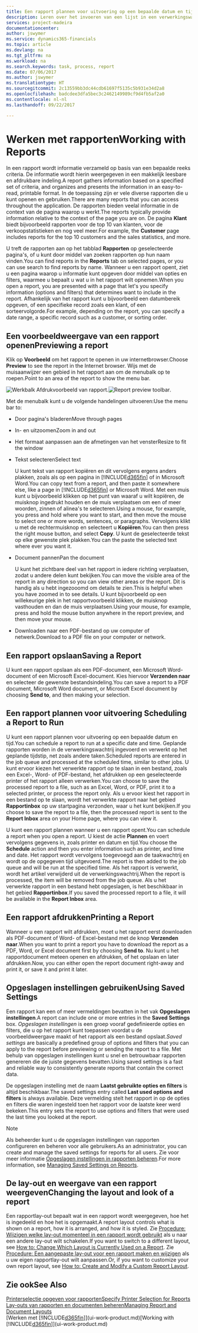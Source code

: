 ```yaml
---
title: Een rapport plannen voor uitvoering op een bepaalde datum en tijd | Microsoft Docs
description: Leren over het invoeren van een lijst in een verwerkingswachtrij en het plannen om te worden verwerkt op een specifieke datum en tijd.
services: project-madeira
documentationcenter: 
author: jswymer
ms.service: dynamics365-financials
ms.topic: article
ms.devlang: na
ms.tgt_pltfrm: na
ms.workload: na
ms.search.keywords: task, process, report
ms.date: 07/06/2017
ms.author: jswymer
ms.translationtype: HT
ms.sourcegitcommit: 2c13559bb3dc44cdb61697f5135c5b931e34d2a8
ms.openlocfilehash: badcdee3dfa5bec3c2462149989cf9d4fb5af2a0
ms.contentlocale: nl-nl
ms.lasthandoff: 09/22/2017

---
```

# <a name="working-with-reports"></a><span data-ttu-id="c4440-103">Werken met rapporten</span><span class="sxs-lookup"><span data-stu-id="c4440-103">Working with Reports</span></span>
<span data-ttu-id="c4440-104">In een rapport wordt informatie verzameld op basis van een bepaalde reeks criteria. De informatie wordt hierin weergegeven in een makkelijk leesbare en afdrukbare indeling.</span><span class="sxs-lookup"><span data-stu-id="c4440-104">A report gathers information based on a specified set of criteria, and organizes and presents the information in an easy-to-read, printable format.</span></span> <span data-ttu-id="c4440-105">In de toepassing zijn er vele diverse rapporten die u kunt openen en gebruiken.</span><span class="sxs-lookup"><span data-stu-id="c4440-105">There are many reports that you can access throughout the application.</span></span> <span data-ttu-id="c4440-106">De rapporten bieden veelal informatie in de context van de pagina waarop u werkt.</span><span class="sxs-lookup"><span data-stu-id="c4440-106">The reports typically provide information relative to the context of the page you are on.</span></span> <span data-ttu-id="c4440-107">De pagina **Klant** biedt bijvoorbeeld rapporten voor de top 10 van klanten, voor de verkoopstatistieken en nog veel meer.</span><span class="sxs-lookup"><span data-stu-id="c4440-107">For example, the **Customer** page includes reports for the top 10 customers and the sales statistics, and more.</span></span>

<span data-ttu-id="c4440-108">U treft de rapporten aan op het tabblad **Rapporten** op geselecteerde pagina's, of u kunt door middel van zoeken rapporten op hun naam vinden.</span><span class="sxs-lookup"><span data-stu-id="c4440-108">You can find reports in the **Reports** tab on selected pages, or you can use search to find reports by name.</span></span> <span data-ttu-id="c4440-109">Wanneer u een rapport opent, ziet u een pagina waarop u informatie kunt opgeven door middel van opties en filters, waarmee u bepaalt u wat u in het rapport wilt opnemen.</span><span class="sxs-lookup"><span data-stu-id="c4440-109">When you open a report, you are presented with a page that let's you specify information (options and filters) that determines want to include in the report.</span></span> <span data-ttu-id="c4440-110">Afhankelijk van het rapport kunt u bijvoorbeeld een datumbereik opgeven, of een specifieke record zoals een klant, of een sorteervolgorde.</span><span class="sxs-lookup"><span data-stu-id="c4440-110">For example, depending on the report, you can specify a date range, a specific record such as a customer, or sorting order.</span></span>

## <a name="previewing-a-report"></a><span data-ttu-id="c4440-111">Een voorbeeldweergave van een rapport openen</span><span class="sxs-lookup"><span data-stu-id="c4440-111">Previewing a report</span></span>
<span data-ttu-id="c4440-112">Klik op **Voorbeeld** om het rapport te openen in uw internetbrowser.</span><span class="sxs-lookup"><span data-stu-id="c4440-112">Choose **Preview** to see the report in the Internet browser.</span></span> <span data-ttu-id="c4440-113">Wijs met de muisaanwijzer een gebied in het rapport aan om de menubalk op te roepen.</span><span class="sxs-lookup"><span data-stu-id="c4440-113">Point to an area of the report to show the menu bar.</span></span>  

<span data-ttu-id="c4440-114">![Werkbalk Afdrukvoorbeeld van rapport](media/report_viewer.png "Werkbalk Afdrukvoorbeeld van rapport").</span><span class="sxs-lookup"><span data-stu-id="c4440-114">![Report preview toolbar](media/report_viewer.png "Report preview toolbar").</span></span>

<span data-ttu-id="c4440-115">Met de menubalk kunt u de volgende handelingen uitvoeren:</span><span class="sxs-lookup"><span data-stu-id="c4440-115">Use the menu bar to:</span></span>

-   <span data-ttu-id="c4440-116">Door pagina's bladeren</span><span class="sxs-lookup"><span data-stu-id="c4440-116">Move through pages</span></span>
-   <span data-ttu-id="c4440-117">In- en uitzoomen</span><span class="sxs-lookup"><span data-stu-id="c4440-117">Zoom in and out</span></span>
-   <span data-ttu-id="c4440-118">Het formaat aanpassen aan de afmetingen van het venster</span><span class="sxs-lookup"><span data-stu-id="c4440-118">Resize to fit the window</span></span>
-   <span data-ttu-id="c4440-119">Tekst selecteren</span><span class="sxs-lookup"><span data-stu-id="c4440-119">Select text</span></span>

    <span data-ttu-id="c4440-120">U kunt tekst van rapport kopiëren en dit vervolgens ergens anders plakken, zoals als op een pagina in [!INCLUDE[d365fin](includes/d365fin_md.md)] of in Microsoft Word.</span><span class="sxs-lookup"><span data-stu-id="c4440-120">You can copy text from a report, and then paste it somewhere else, like a page in [!INCLUDE[d365fin](includes/d365fin_md.md)] or Microsoft Word.</span></span>  <span data-ttu-id="c4440-121">Met een muis kunt u bijvoorbeeld klikken op het punt van waaraf u wilt kopiëren, de muisknop ingedrukt houden en de muis verplaatsen om een of meer woorden, zinnen of alinea's te selecteren.</span><span class="sxs-lookup"><span data-stu-id="c4440-121">Using a mouse, for example, you press and hold where you want to start, and then move the mouse to select one or more words, sentences, or paragraphs.</span></span> <span data-ttu-id="c4440-122">Vervolgens klikt u met de rechtermuisknop en selecteert u **Kopiëren**.</span><span class="sxs-lookup"><span data-stu-id="c4440-122">You can then press the right mouse button, and select **Copy**.</span></span> <span data-ttu-id="c4440-123">U kunt de geselecteerde tekst op elke gewenste plek plakken.</span><span class="sxs-lookup"><span data-stu-id="c4440-123">You can the paste the selected text where ever you want it.</span></span>
-   <span data-ttu-id="c4440-124">Document pannen</span><span class="sxs-lookup"><span data-stu-id="c4440-124">Pan the document</span></span>

    <span data-ttu-id="c4440-125">U kunt het zichtbare deel van het rapport in iedere richting verplaatsen, zodat u andere delen kunt bekijken.</span><span class="sxs-lookup"><span data-stu-id="c4440-125">You can move the visible area of the report in any direction so you can view other areas or the report.</span></span> <span data-ttu-id="c4440-126">Dit is handig als u hebt ingezooomd om details te zien.</span><span class="sxs-lookup"><span data-stu-id="c4440-126">This is helpful when you have zoomed in to see details.</span></span>  <span data-ttu-id="c4440-127">U kunt bijvoorbeeld op een willekeurige plek in het rapportvoorbeeld klikken, de muisknop vasthouden en dan de muis verplaatsen.</span><span class="sxs-lookup"><span data-stu-id="c4440-127">Using your mouse, for example, press and hold the mouse button anywhere in the report preview, and then move your mouse.</span></span>

-   <span data-ttu-id="c4440-128">Downloaden naar een PDF-bestand op uw computer of netwerk.</span><span class="sxs-lookup"><span data-stu-id="c4440-128">Download to a PDF file on your computer or network.</span></span>


## <a name="saving-a-report"></a><span data-ttu-id="c4440-129">Een rapport opslaan</span><span class="sxs-lookup"><span data-stu-id="c4440-129">Saving a Report</span></span>
<span data-ttu-id="c4440-130">U kunt een rapport opslaan als een PDF-document, een Microsoft Word-document of een Microsoft Excel-document. Kies hiervoor **Verzenden naar** en selecteer de gewenste bestandsindeling.</span><span class="sxs-lookup"><span data-stu-id="c4440-130">You can save a report to a PDF document, Microsoft Word document, or Microsoft Excel document by choosing **Send to**, and then making your selection.</span></span> 

## <span data-ttu-id="c4440-131"><a name="ScheduleReport"></a>Een rapport plannen voor uitvoering</span><span class="sxs-lookup"><span data-stu-id="c4440-131"><a name="ScheduleReport"></a> Scheduling a Report to Run</span></span>
<span data-ttu-id="c4440-132">U kunt een rapport plannen voor uitvoering op een bepaalde datum en tijd.</span><span class="sxs-lookup"><span data-stu-id="c4440-132">You can schedule a report to run at a specific date and time.</span></span> <span data-ttu-id="c4440-133">Geplande rapporten worden in de verwerkingswachtrij ingevoerd en verwerkt op het geplande tijdstip, net zoals andere taken.</span><span class="sxs-lookup"><span data-stu-id="c4440-133">Scheduled reports are entered in the job queue and processed at the scheduled time, similar to other jobs.</span></span> <span data-ttu-id="c4440-134">U kunt ervoor kiezen het verwerkte rapport op te slaan in een bestand, zoals een Excel-, Word- of PDF-bestand, het afdrukken op een geselecteerde printer of het rapport alleen verwerken.</span><span class="sxs-lookup"><span data-stu-id="c4440-134">You can choose to save the processed report to a file, such as an Excel, Word, or PDF, print it to a selected printer, or process the report only.</span></span> <span data-ttu-id="c4440-135">Als u ervoor kiest het rapport in een bestand op te slaan, wordt het verwerkte rapport naar het gebied **Rapportinbox** op uw startpagina verzonden, waar u het kunt bekijken.</span><span class="sxs-lookup"><span data-stu-id="c4440-135">If you choose to save the report to a file, then the processed report is sent to the **Report Inbox** area on your Home page, where you can view it.</span></span>

<span data-ttu-id="c4440-136">U kunt een rapport plannen wanneer u een rapport opent.</span><span class="sxs-lookup"><span data-stu-id="c4440-136">You can schedule a report when you open a report.</span></span> <span data-ttu-id="c4440-137">U kiest de actie **Plannen** en voert vervolgens gegevens in, zoals printer en datum en tijd.</span><span class="sxs-lookup"><span data-stu-id="c4440-137">You choose the **Schedule** action and then you enter information such as printer, and time and date.</span></span> <span data-ttu-id="c4440-138">Het rapport wordt vervolgens toegevoegd aan de taakwachtrij en wordt op de opgegeven tijd uitgevoerd.</span><span class="sxs-lookup"><span data-stu-id="c4440-138">The report is then added to the job queue and will be run at the specified time.</span></span> <span data-ttu-id="c4440-139">Als het rapport is verwerkt, wordt het artikel verwijderd uit de verwerkingswachtrij.</span><span class="sxs-lookup"><span data-stu-id="c4440-139">When the report is processed, the item will be removed from the job queue.</span></span> <span data-ttu-id="c4440-140">Als u het verwerkte rapport in een bestand hebt opgeslagen, is het beschikbaar in het gebied **Rapportinbox**.</span><span class="sxs-lookup"><span data-stu-id="c4440-140">If you saved the processed report to a file, it will be available in the **Report Inbox** area.</span></span>

## <span data-ttu-id="c4440-141"><a name="PrintReport"></a>Een rapport afdrukken</span><span class="sxs-lookup"><span data-stu-id="c4440-141"><a name="PrintReport"></a>Printing a Report</span></span>
<span data-ttu-id="c4440-142">Wanneer u een rapport wilt afdrukken, moet u het rapport eerst downloaden als PDF-document of Word- of Excel-bestand met de knop **Verzenden naar**.</span><span class="sxs-lookup"><span data-stu-id="c4440-142">When you want to print a report you have to download the report as a PDF, Word, or Excel document first by choosing **Send to**.</span></span> <span data-ttu-id="c4440-143">Nu kunt u het rapportdocument meteen openen en afdrukken, of het opslaan en later afdrukken.</span><span class="sxs-lookup"><span data-stu-id="c4440-143">Now, you can either open the report document right-away and print it, or save it and print it later.</span></span>

## <a name="using-saved-settings"></a><span data-ttu-id="c4440-144">Opgeslagen instellingen gebruiken</span><span class="sxs-lookup"><span data-stu-id="c4440-144">Using Saved Settings</span></span>
<span data-ttu-id="c4440-145">Een rapport kan een of meer vermeldingen bevatten in het vak **Opgeslagen instellingen**.</span><span class="sxs-lookup"><span data-stu-id="c4440-145">A report can include one or more entries in the **Saved Settings** box.</span></span> <span data-ttu-id="c4440-146">*Opgeslagen instellingen* is een groep vooraf gedefinieerde opties en filters, die u op het rapport kunt toepassen voordat u de voorbeeldweergave maakt of het rapport als een bestand opslaat.</span><span class="sxs-lookup"><span data-stu-id="c4440-146">*Saved settings* are basically a predefined group of options and filters that you can apply to the report before previewing or sending the report to a file.</span></span> <span data-ttu-id="c4440-147">Met behulp van opgeslagen instellingen kunt u snel en betrouwbaar rapporten genereren die de juiste gegevens bevatten.</span><span class="sxs-lookup"><span data-stu-id="c4440-147">Using saved settings is a fast and reliable way to consistently generate reports that contain the correct data.</span></span>

<span data-ttu-id="c4440-148">De opgeslagen instelling met de naam **Laatst gebruikte opties en filters** is altijd beschikbaar.</span><span class="sxs-lookup"><span data-stu-id="c4440-148">The saved settings entry called **Last used options and filters** is always available.</span></span> <span data-ttu-id="c4440-149">Deze vermelding stelt het rapport in op de opties en filters die waren ingesteld toen het rapport voor de laatste keer werd bekeken.</span><span class="sxs-lookup"><span data-stu-id="c4440-149">This entry sets the report to use options and filters that were used the last time you looked at the report.</span></span>

>[!NOTE]
><span data-ttu-id="c4440-150">Als beheerder kunt u de opgeslagen instellingen van rapporten configureren en beheren voor alle gebruikers.</span><span class="sxs-lookup"><span data-stu-id="c4440-150">As an administrator, you can create and manage the saved settings for reports for all users.</span></span> <span data-ttu-id="c4440-151">Zie voor meer informatie [Opgeslagen instellingen in rapporten beheren](reports-saving-reusing-settings.md).</span><span class="sxs-lookup"><span data-stu-id="c4440-151">For more information, see [Managing Saved Settings on Reports](reports-saving-reusing-settings.md).</span></span>

## <a name="changing-the-layout-and-look-of-a-report"></a><span data-ttu-id="c4440-152">De lay-out en weergave van een rapport weergeven</span><span class="sxs-lookup"><span data-stu-id="c4440-152">Changing the layout and look of a report</span></span>
<span data-ttu-id="c4440-153">Een rapportlay-out bepaalt wat in een rapport wordt weergegeven, hoe het is ingedeeld en hoe het is opgemaakt.</span><span class="sxs-lookup"><span data-stu-id="c4440-153">A report layout controls what is shown on a report, how it is arranged, and how it is styled.</span></span> <span data-ttu-id="c4440-154">Zie [Procedure: Wijzigen welke lay-out momenteel in een rapport wordt gebruikt](ui-how-change-layout-currently-used-report.md) als u naar een andere lay-out wilt schakelen.</span><span class="sxs-lookup"><span data-stu-id="c4440-154">If you want to switch to a different layout, see [How to: Change Which Layout is Currently Used on a Report](ui-how-change-layout-currently-used-report.md).</span></span> <span data-ttu-id="c4440-155">Zie [Procedure: Een aangepaste lay-out voor een rapport maken en wijzigen](ui-how-create-custom-report-layout.md) als u uw eigen rapportlay-out wilt aanpassen.</span><span class="sxs-lookup"><span data-stu-id="c4440-155">Or, if you want to customize your own report layout, see [How to: Create and Modify a Custom Report Layout](ui-how-create-custom-report-layout.md).</span></span>

## <a name="see-also"></a><span data-ttu-id="c4440-156">Zie ook</span><span class="sxs-lookup"><span data-stu-id="c4440-156">See Also</span></span>
[<span data-ttu-id="c4440-157">Printerselectie opgeven voor rapporten</span><span class="sxs-lookup"><span data-stu-id="c4440-157">Specify Printer Selection for Reports</span></span>](ui-specify-printer-selection-reports.md)  
[<span data-ttu-id="c4440-158">Lay-outs van rapporten en documenten beheren</span><span class="sxs-lookup"><span data-stu-id="c4440-158">Managing Report and Document Layouts</span></span>](ui-manage-report-layouts.md)  
<span data-ttu-id="c4440-159">[Werken met [!INCLUDE[d365fin](includes/d365fin_md.md)]](ui-work-product.md)</span><span class="sxs-lookup"><span data-stu-id="c4440-159">[Working with [!INCLUDE[d365fin](includes/d365fin_md.md)]](ui-work-product.md)</span></span>

